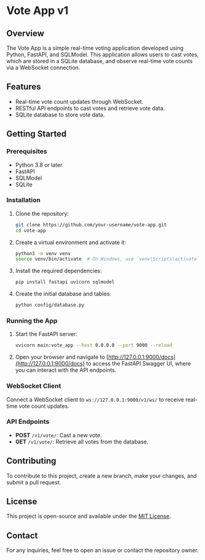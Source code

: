 # Vote App v1

## Overview
The Vote App is a simple real-time voting application developed using Python, FastAPI, and SQLModel. This application allows users to cast votes, which are stored in a SQLite database, and observe real-time vote counts via a WebSocket connection.

## Features
- Real-time vote count updates through WebSocket.
- RESTful API endpoints to cast votes and retrieve vote data.
- SQLite database to store vote data.

## Getting Started

### Prerequisites
- Python 3.8 or later.
- FastAPI
- SQLModel
- SQLite

### Installation
1. Clone the repository:
   ```bash
   git clone https://github.com/your-username/vote-app.git
   cd vote-app
   ```
2. Create a virtual environment and activate it:
   ```bash
   python3 -m venv venv
   source venv/bin/activate  # On Windows, use `venv\Scripts\activate`
   ```
3. Install the required dependencies:
   ```bash
   pip install fastapi uvicorn sqlmodel
   ```
4. Create the initial database and tables:
   ```bash
   python config/database.py
   ```

### Running the App
1. Start the FastAPI server:
   ```bash
   uvicorn main:vote_app --host 0.0.0.0 --port 9000 --reload
   ```
2. Open your browser and navigate to [http://127.0.0.1:9000/docs](http://127.0.0.1:9000/docs) to access the FastAPI Swagger UI, where you can interact with the API endpoints.

### WebSocket Client
Connect a WebSocket client to `ws://127.0.0.1:9000/v1/ws/` to receive real-time vote count updates.

### API Endpoints
- **POST** `/v1/vote/`: Cast a new vote.
- **GET** `/v1/vote/`: Retrieve all votes from the database.

## Contributing
To contribute to this project, create a new branch, make your changes, and submit a pull request.

## License
This project is open-source and available under the [MIT License](LICENSE).

## Contact
For any inquiries, feel free to open an issue or contact the repository owner.
